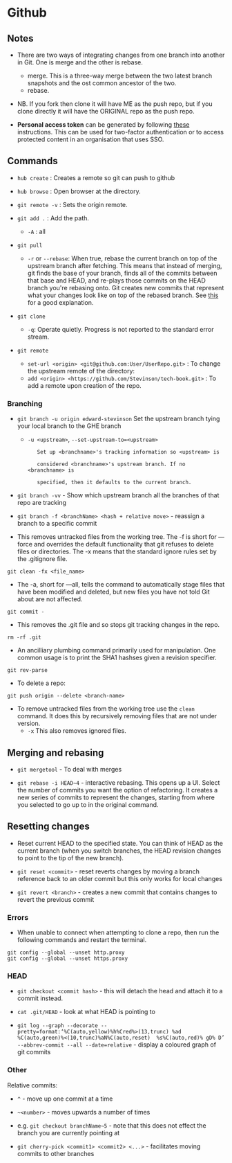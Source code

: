 # Github

## Notes

* There are two ways of integrating changes from one branch into another in Git. One is merge and the other is rebase.
  * merge. This is a three-way merge between the two latest branch snapshots and the ost common ancestor of the two.
  * rebase.  


* NB. If you fork then clone it will have ME as the push repo, but if you clone directly it will have the ORIGINAL repo as the push repo.

* **Personal access token** can be generated by following [these](https://help.github.com/articles/creating-a-personal-access-token-for-the-command-line/) instructions. This can be used for two-factor authentication or to access protected content in an organisation that uses SSO.

## Commands

* `hub create` : Creates a remote so git can push to github

* `hub browse` : Open browser at the directory.

* `git remote -v` : Sets the origin remote.

* `git add .` : Add the path.
  * `-A` : all

* `git pull`
  * `-r` or `--rebase`: When true, rebase the current branch on top of the upstream branch after fetching. This means that instead of merging, git finds the base of your branch, finds all of the commits between  that base and HEAD, and re-plays those commits on the HEAD branch you're rebasing onto. Git creates new commits that represent what your changes look like on top of the rebased branch. See [this](https://stackoverflow.com/questions/2715085/rebasing-and-what-does-one-mean-by-rebasing-pushed-commits#28257263) for a good explanation.

* `git clone`
  * `-q`: Operate quietly. Progress is not reported to the standard error stream.

* `git remote`
  * `set-url <origin> <git@github.com:User/UserRepo.git>` : To change the upstream remote of the directory:
  * `add <origin> <https://github.com/Stevinson/tech-book.git>` : To add a remote upon creation of the repo.

### Branching

* `git branch -u origin edward-stevinson`
  Set the upstream branch tying your local branch to the GHE branch
  * `-u <upstream>`, `--set-upstream-to=<upstream>`

           Set up <branchname>'s tracking information so <upstream> is

           considered <branchname>'s upstream branch. If no <branchname> is

           specified, then it defaults to the current branch.

* `git branch -vv` - Show which upstream branch all the branches of that repo are tracking

* `git branch -f <branchName> <hash + relative move>` - reassign a branch to a specific commit

* This removes untracked files from the working tree. The -f is short for —force and overrides the default functionality that git refuses to delete files or directories. The -x means that the standard ignore rules set by the .gitignore file.

```Git
git clean -fx <file_name>
```

* The -a, short for —all, tells the command to automatically stage files that have been modified and deleted, but new files you have not told Git about are not affected.

```Git
git commit -
```

* This removes the .git file and so stops git tracking changes in the repo.

```Git
rm -rf .git
```

* An ancilliary plumbing command primarily used for manipulation. One common usage is to print the SHA1 hashses given a revision specifier.

```Git
git rev-parse
```

* To delete a repo:

```Git
git push origin --delete <branch-name>
```

* To remove untracked files from the working tree use the `clean` command. It does this by recursively removing files that are not under version.
  * `-x` This also removes ignored files.

## Merging and rebasing

* `git mergetool` - To deal with merges

* `git rebase -i HEAD~4` - interactive rebasing. This opens up a UI. Select the number of commits you want the option of refactoring. It creates a new series of commits to represent the changes, starting from where you selected to go up to in the original command.


## Resetting changes

* Reset current HEAD to the specified state. You can think of HEAD as the current branch (when you switch branches, the HEAD revision changes to point to the tip of the new branch).

* `git reset <commit>` - reset reverts changes by moving a branch reference back to an older commit but this only works for local changes

* `git revert <branch>` - creates a new commit that contains changes to revert the previous commit


### Errors

* When unable to connect when attempting to clone a repo, then run the following commands and restart the terminal.

```
git config --global --unset http.proxy
git config --global --unset https.proxy
```

### HEAD

* `git checkout <commit hash>` - this will detach the head and attach it to a commit instead.

* `cat .git/HEAD` - look at what HEAD is pointing to

* `git log --graph --decorate --pretty=format:‘%C(auto,yellow)%h%Cred%>(13,trunc) %ad  %C(auto,green)%<(10,trunc)%aN%C(auto,reset)  %s%C(auto,red)% gD% D’ --abbrev-commit --all --date=relative` - display a coloured graph of git commits


### Other

Relative commits:

* `^` - move up one commit at a time

* `~<number>` - moves upwards a number of times

* e.g. `git checkout branchName~5` - note that this does not effect the branch you are currently pointing at

* `git cherry-pick <commit1> <commit2> <...>` - facilitates moving commits to other branches
